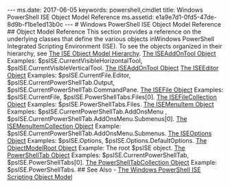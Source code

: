 --- ms.date:  2017-06-05 keywords:  powershell,cmdlet title:  Windows PowerShell ISE Object Model Reference ms.assetid:  e1a9e7d1-0fd5-47de-8d9b-f1be1ed13b0c ---  # Windows PowerShell ISE Object Model Reference    ## Object Model Reference  This section provides a reference on the underlying classes that define the various objects inWindows PowerShell Integrated Scripting Environment (ISE). To see the objects organized in their hierarchy, see [The ISE Object Model Hierarchy](The-ISE-Object-Model-Hierarchy.md).   [The ISEAddOnTool Object](The-ISEAddOnTool-Object.md)  Examples: $psISE.CurrentVisibleHorizontalTool, $psISE.CurrentVisibleVerticalTool.   [The ISEAddOnTool Object](The-ISEAddOnTool-Object.md)   [The ISEEditor Object](The-ISEEditor-Object.md)  Examples: $psISE.CurrentFile.Editor, $psISE.CurrentPowerShellTab.Output, $psISE.CurrentPowerShellTab.CommandPane.   [The ISEFile Object](The-ISEFile-Object.md)  Examples: $psISE.CurrentFile, $psISE.PowerShellTabs.Files\[0\].   [The ISEFileCollection Object](The-ISEFileCollection-Object.md)  Examples: $psISE.PowerShellTabs.Files.   [The ISEMenuItem Object](The-ISEMenuItem-Object.md)  Examples: $psISE.CurrentPowerShellTab.AddOnsMenu , $psISE.CurrentPowerShellTab.AddOnsMenu.Submenus\[0\].   [The ISEMenuItemCollection Object](The-ISEMenuItemCollection-Object.md)  Example: $psISE.CurrentPowerShellTab.AddOnsMenu.Submenus.   [The ISEOptions Object](The-ISEOptions-Object.md)  Examples: $psISE.Options, $psISE.Options.DefaultOptions.   [The ObjectModelRoot Object](The-ObjectModelRoot-Object.md)  Example: The root $psISE object.   [The PowerShellTab Object](The-PowerShellTab-Object.md)  Examples: $psISE.CurrentPowerShellTab, $psISE.PowerShellTabs\[0\].   [The PowerShellTabCollection Object](The-PowerShellTabCollection-Object.md)  Example: $psISE.PowerShellTabs.  ## See Also - [The Windows PowerShell ISE Scripting Object Model](The-Windows-PowerShell-ISE-Scripting-Object-Model.md)

